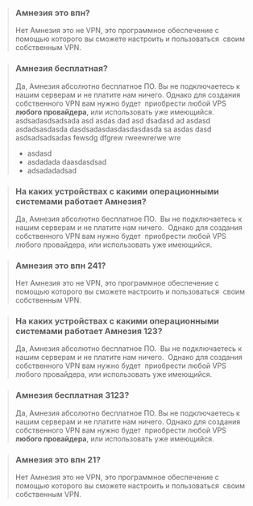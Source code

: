 > ### Амнезия это впн?
> Нет Амнезия это не VPN, это программное обеспечение с помощью которого вы сможете настроить и пользоваться  своим собственным VPN.

> ### Амнезия бесплатная?
> Да, Амнезия абсолютно бесплатное ПО. Вы не подключаетесь к нашим серверам и не платите нам ничего. Однако для создания собственного VPN вам нужно будет  приобрести любой VPS **любого провайдера**, или использовать уже имеющийся.
> asdsadasdsadsada asd asdas dad asd dsadasd ad asdasd asdadsasdasda dasdsadasdasdasdasdasda sa asdas dasd asdsadsadsadas fewsdg dfgrew rweewrerwe wre
>
> - asdasd
> - asdadada daasdasdsad
> - adsadadadsad

> ### На каких устройствах с какими операционными системами работает Амнезия?
> Да, Амнезия абсолютно бесплатное ПО.  Вы не подключаетесь к нашим серверам и не платите нам ничего.  Однако для создания собственного VPN вам нужно будет  приобрести любой VPS любого провайдера, или использовать уже имеющийся.

> ### Амнезия это впн 241?
> Нет Амнезия это не VPN, это программное обеспечение с помощью которого вы сможете настроить и пользоваться  своим собственным VPN.

> ### На каких устройствах с какими операционными системами работает Амнезия 123?
> Да, Амнезия абсолютно бесплатное ПО.  Вы не подключаетесь к нашим серверам и не платите нам ничего.  Однако для создания собственного VPN вам нужно будет  приобрести любой VPS любого провайдера, или использовать уже имеющийся.

> ### Амнезия бесплатная 3123?
> Да, Амнезия абсолютно бесплатное ПО. Вы не подключаетесь к нашим серверам и не платите нам ничего. Однако для создания собственного VPN вам нужно будет  приобрести любой VPS **любого провайдера**, или использовать уже имеющийся.

> ### Амнезия это впн 21?
> Нет Амнезия это не VPN, это программное обеспечение с помощью которого вы сможете настроить и пользоваться  своим собственным VPN.
